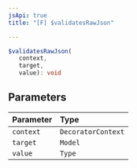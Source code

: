 ```yaml
---
jsApi: true
title: "[F] $validatesRawJson"

---
```

```ts
$validatesRawJson(
   context, 
   target, 
   value): void
```

## Parameters

| Parameter | Type |
| :------ | :------ |
| `context` | `DecoratorContext` |
| `target` | `Model` |
| `value` | `Type` |
